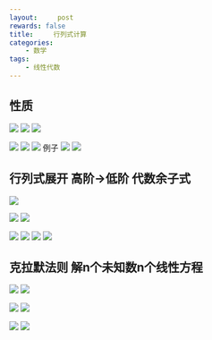 ```yaml
---
layout:     post
rewards: false
title:     行列式计算
categories:
    - 数学
tags:
    - 线性代数
---
```


## 性质
![](https://ws1.sinaimg.cn/large/006tNbRwgy1fudpnf4awpj318s15wdi6.jpg)
![](https://ws4.sinaimg.cn/large/006tNbRwgy1fudpniubc9j30z40baq3d.jpg)
![](https://ws2.sinaimg.cn/large/006tNbRwgy1fudpnps009j30w00c03yx.jpg)

![](https://ws4.sinaimg.cn/large/006tNbRwgy1fudpnzz0tij30me0223yf.jpg)
![](https://ws3.sinaimg.cn/large/006tNbRwgy1fudpo3260sj30z8034aa5.jpg)
![](https://ws3.sinaimg.cn/large/006tNbRwgy1fudpo5pzc6j30za02s3yn.jpg)
例子
![](https://ws4.sinaimg.cn/large/006tNbRwgy1fudpod9dgoj30zg12eq4x.jpg)
![](https://ws1.sinaimg.cn/large/006tNbRwgy1fudpohrz96j30za0wyab5.jpg)

## 行列式展开 高阶->低阶 代数余子式
![](https://ws3.sinaimg.cn/large/006tNbRwgy1fudpqjt4q8j31120ngdgz.jpg)

![](https://ws4.sinaimg.cn/large/006tNbRwgy1fudpqmxhuzj30z604yaac.jpg)
![](https://ws4.sinaimg.cn/large/006tNbRwgy1fudpvlqzqoj311o0q63zh.jpg)

![](https://ws1.sinaimg.cn/large/006tNbRwgy1fudpvvqjkzj30zg05yq3a.jpg)
![](https://ws1.sinaimg.cn/large/006tNbRwgy1fudpvyhfjxj30wy0acaa6.jpg)
![](https://ws3.sinaimg.cn/large/006tNbRwgy1fudpw1qutaj314s0kqq42.jpg)
![](https://ws4.sinaimg.cn/large/006tNbRwgy1fudpw5ay74j30zk12k407.jpg)

## 克拉默法则 解n个未知数n个线性方程
![](https://ws1.sinaimg.cn/large/006tNbRwgy1fudq1o93wjj319i0bmmxq.jpg)
![](https://ws2.sinaimg.cn/large/006tNbRwgy1fudq1rtcipj319s0o4wg4.jpg)

![](https://ws2.sinaimg.cn/large/006tNbRwgy1fudq1wo35zj30t20asjrm.jpg)
![](https://ws3.sinaimg.cn/large/006tNbRwgy1fudq2918fmj319s0swwfx.jpg)

![](https://ws2.sinaimg.cn/large/006tNbRwgy1fudq2gsr3wj31a20gyjtl.jpg)
![](https://ws3.sinaimg.cn/large/006tNbRwgy1fudq2ktaabj315q02c3yp.jpg)
